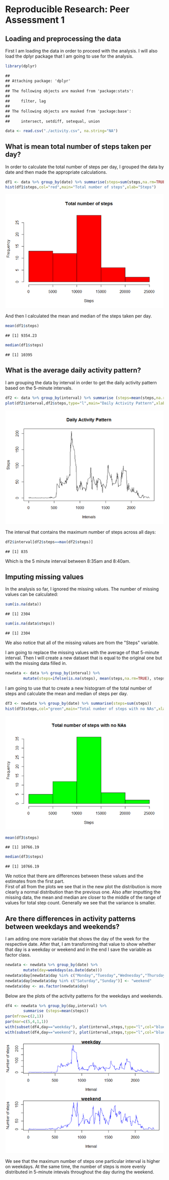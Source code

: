 # Reproducible Research: Peer Assessment 1


## Loading and preprocessing the data
First I am loading the data in order to proceed with the analysis. I will also load the dplyr package that I am going to use for the analysis.  

```r
library(dplyr)
```

```
## 
## Attaching package: 'dplyr'
## 
## The following objects are masked from 'package:stats':
## 
##     filter, lag
## 
## The following objects are masked from 'package:base':
## 
##     intersect, setdiff, setequal, union
```

```r
data <- read.csv("./activity.csv", na.string="NA")
```


## What is mean total number of steps taken per day?
In order to calculate the total number of steps per day, I grouped the data by date and then made the appropriate calculations.  

```r
df1 <- data %>% group_by(date) %>% summarise(steps=sum(steps,na.rm=TRUE))
hist(df1$steps,col="red",main="Total number of steps",xlab="Steps")  
```

![](./PA1_template_files/figure-html/steptotal-1.png) 

And then I calculated the mean and median of the steps taken per day.  

```r
mean(df1$steps)
```

```
## [1] 9354.23
```

```r
median(df1$steps)
```

```
## [1] 10395
```

## What is the average daily activity pattern?
I am grouping the data by interval in order to get the daily activity pattern based on the 5-minute intervals.  

```r
df2 <- data %>% group_by(interval) %>% summarise (steps=mean(steps,na.rm=TRUE))
plot(df2$interval,df2$steps,type="l",main="Daily Activity Pattern",xlab="Intervals",ylab="Steps")
```

![](./PA1_template_files/figure-html/originalpattern-1.png) 

The interval that contains the maximum number of steps across all days:

```r
df2$interval[df2$steps==max(df2$steps)]
```

```
## [1] 835
```
Which is the 5 minute interval between 8:35am and 8:40am.  

## Imputing missing values
In the analysis so far, I ignored the missing values. The number of missing values can be calculated:  

```r
sum(is.na(data))
```

```
## [1] 2304
```

```r
sum(is.na(data$steps))
```

```
## [1] 2304
```
We also notice that all of the missing values are from the "Steps" variable.    

I am going to replace the missing values with the average of that 5-minute interval. Then I will create a new dataset that is equal to the original one but with the missing data filled in.  

```r
newdata <- data %>% group_by(interval) %>% 
        mutate(steps=ifelse(is.na(steps), mean(steps,na.rm=TRUE), steps))
```
I am going to use that to create a new histogram of the total number of steps and calculate the mean and median of steps per day.


```r
df3 <- newdata %>% group_by(date) %>% summarise(steps=sum(steps))
hist(df3$steps,col="green",main="Total number of steps with no NAs",xlab="Steps")
```

![](./PA1_template_files/figure-html/hist_mean-1.png) 

```r
mean(df3$steps)
```

```
## [1] 10766.19
```

```r
median(df3$steps)
```

```
## [1] 10766.19
```
We notice that there are differences between these values and the estimates from the first part.  
First of all from the plots we see that in the new plot the distribution is more clearly a normal distribution than the previous one. Also after imputting the missing data, the mean and median are closer to the middle of the range of values for total step count. Generally we see that the variance is smaller.  


## Are there differences in activity patterns between weekdays and weekends?
I am adding one more variable that shows the day of the week for the respective date. After that, I am transforming that value to show whether that day is a weekday or weekend and in the end I save the variable as factor class.  

```r
newdata <- newdata %>% group_by(date) %>%
        mutate(day=weekdays(as.Date(date)))
newdata$day[newdata$day %in% c("Monday","Tuesday","Wednesday","Thursday","Friday")] <- "weekday"
newdata$day[newdata$day %in% c("Saturday","Sunday")] <- "weekend"
newdata$day <- as.factor(newdata$day)
```

Below are the plots of the activity patterns for the weekdays and weekends.  

```r
df4 <- newdata %>% group_by(day,interval) %>% 
        summarise (steps=mean(steps))
par(mfrow=c(2,1))
par(mar=c(5,4,1,1))
with(subset(df4,day=="weekday"), plot(interval,steps,type="l",col="blue",main="weekday",xlab="Interval",ylab="Number of steps"))
with(subset(df4,day=="weekend"), plot(interval,steps,type="l",col="blue",main="weekend",xlab="Interval",ylab="Number of steps"))
```

![](./PA1_template_files/figure-html/daypatterns-1.png) 

We see that the maximum number of steps one particular interval is higher on weekdays. At the same time, the number of steps is more evenly distributed in 5-minute intevals throughout the day during the weekend.  
